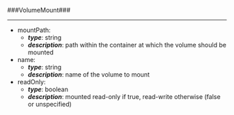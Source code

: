 ###VolumeMount###

---
* mountPath: 
  * **_type_**: string
  * **_description_**: path within the container at which the volume should be mounted
* name: 
  * **_type_**: string
  * **_description_**: name of the volume to mount
* readOnly: 
  * **_type_**: boolean
  * **_description_**: mounted read-only if true, read-write otherwise (false or unspecified)
